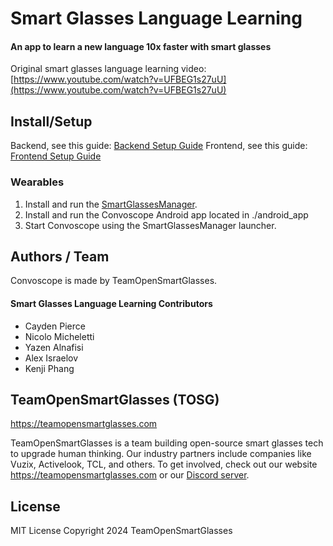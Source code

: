 # Smart Glasses Language Learning

#### An app to learn a new language 10x faster with smart glasses

Original smart glasses language learning video: [https://www.youtube.com/watch?v=UFBEG1s27uU](https://www.youtube.com/watch?v=UFBEG1s27uU)

## Install/Setup

Backend, see this guide: [Backend Setup Guide](./server/README.md)
Frontend, see this guide: [Frontend Setup Guide](./web_frontend/README.md)

### Wearables

1. Install and run the [SmartGlassesManager](https://github.com/TeamOpenSmartGlasses/SmartGlassesManager).
2. Install and run the Convoscope Android app located in ./android_app
3. Start Convoscope using the SmartGlassesManager launcher.

## Authors / Team

Convoscope is made by TeamOpenSmartGlasses.

#### Smart Glasses Language Learning Contributors

- Cayden Pierce
- Nicolo Micheletti
- Yazen Alnafisi
- Alex Israelov
- Kenji Phang

## TeamOpenSmartGlasses (TOSG)

https://teamopensmartglasses.com

TeamOpenSmartGlasses is a team building open-source smart glasses tech to upgrade human thinking. Our industry partners include companies like Vuzix, Activelook, TCL, and others. To get involved, check out our website https://teamopensmartglasses.com or our [Discord server](https://discord.gg/bAKsjh8CtE).

## License

MIT License Copyright 2024 TeamOpenSmartGlasses

